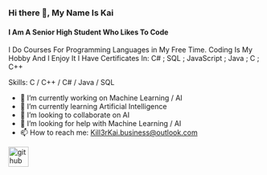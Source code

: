 ### Hi there 👋, My Name Is Kai
#### I Am A Senior High Student Who Likes To Code
I Do Courses For Programming Languages in My Free Time.
Coding Is My Hobby And I Enjoy It
I Have Certificates In: C# ; SQL ; JavaScript ; Java ; C ; C++

Skills: C / C++ / C# / Java / SQL 

- 🔭 I’m currently working on Machine Learning / AI 
- 🌱 I’m currently learning Artificial Intelligence 
- 👯 I’m looking to collaborate on AI 
- 🤔 I’m looking for help with Machine Learning / AI 
- 📫 How to reach me: Kill3rKai.business@outlook.com 


[<img src='https://cdn.jsdelivr.net/npm/simple-icons@3.0.1/icons/github.svg' alt='github' height='40'>](https://github.com/Kill3rKai)  

